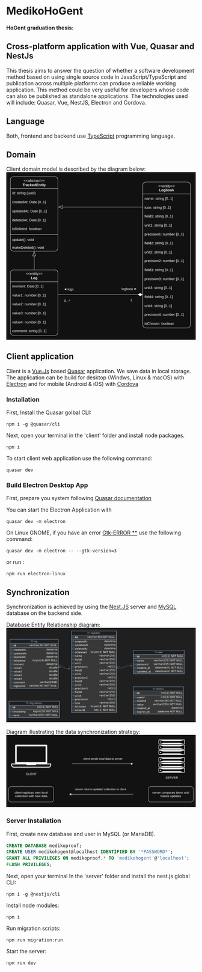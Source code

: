 # MedikoHoGent
**HoGent graduation thesis:**
## Cross-platform application with Vue, Quasar and NestJs

This thesis aims to answer the question of whether a software development method based on using single source code in JavaScript/TypeScript and publication across multiple platforms can produce a reliable working application. This method could be very useful for developers whose code can also be published as standalone applications. The technologies used will include: Quasar, Vue, NestJS, Electron and Cordova.

## Language
Both, frontend and backend use [TypeScript](https://www.typescriptlang.org/) programming language.

## Domain
Client domain model is described by the diagram below:
![Client Domain Model Diagram](./doc/img/client-dmd.webp "domain model diagram")

## Client application
Client is a [Vue.Js](https://vuejs.org/) based [Quasar](https://quasar.dev) application. We save data in local storage.
The application can be build for desktop (Windws, Linux & macOS) with [Electron](https://www.electronjs.org/) and for mobile (Android & iOS) with [Cordova](https://cordova.apache.org/)

### Installation
First, Install the Quasar golbal CLI:
```shell
npm i -g @quasar/cli
``` 

Next, open your terminal in the 'client' folder and install node packages.
```shell
npm i
```

To start client web application use the following command:
```shell
quasar dev
```

### Build Electron Desktop App
First, prepare you system following [Quasar documentation](https://quasar.dev/quasar-cli-vite/developing-electron-apps/introduction)

You can start the Electron Application with
```shell
quasar dev -m electron
```

On Linux GNOME, if you have an error [Gtk-ERROR **](https://www.electronjs.org/blog/electron-36-0#behavior-changed-gtk-4-is-the-default-when-running-on-gnome) use the following command:

```shell
quasar dev -m electron -- --gtk-version=3
```
or run :
```shell
npm run electron-linux
```

## Synchronization
Synchronization is achieved by using the [Nest.JS](https://nestjs.com/) server and [MySQL](https://www.mysql.com/) database on the backend side.

Database Entity Relationship diagram:
![db-diagram](./doc/img/db-diagram.webp "DB Entity Relationship diagram")


Diagram illustrating the data synchronization strategy:
![sync-diagram](./doc/img/sync-diagram.png)

### Server Installation
First, create new database and user in MySQL (or MariaDB).
```sql
CREATE DATABASE medikoproof;
CREATE USER medikohogent@localhost IDENTIFIED BY '*PASSWORD*';
GRANT ALL PRIVILEGES ON medikoproof.* TO 'medikohogent'@'localhost';
FLUSH PRIVILEGES;
```

Next, open your terminal In the 'server' folder and install the nest.js global CLI:
```shell
npm i -g @nestjs/cli
```
Install node modules:
```shell
npm i
```

Run migration scripts:
```shell
npm run migration:run
```

Start the server:
```shell
npm run dev
```



